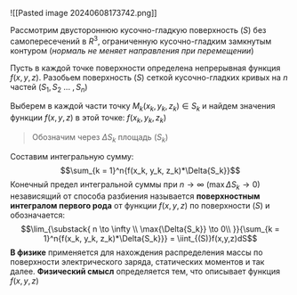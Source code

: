 ![[Pasted image 20240608173742.png]]

Рассмотрим двустороннюю кусочно-гладкую поверхность $(S)$ без самопересечений в $R^3$, ограниченную кусочно-гладким замкнутым контуром (*нормаль не меняет направления при перемещении*)

Пусть в каждой точке поверхности определена непрерывная функция $f(x,y,z)$. Разобьем поверхность $(S)$ сеткой кусочно-гладких кривых на $n$ частей $(S_1, S_2 \ ... \ ,S_n)$

Выберем в каждой части точку $M_k(x_k,y_k,z_k) \in S_k$ и найдем значения функции $f(x,y,z)$ в этой точке: $f(x_k, y_k, z_k)$

> Обозначим через $\Delta{S_k}$ площадь $(S_k)$

Составим интегральную сумму: $$\sum_{k = 1}^n{f(x_k, y_k, z_k)*\Delta{S_k}}$$
Конечный предел интегральной суммы при $n \to \infty \ (\max{\Delta{S_k}} \to 0)$ независящий от способа разбиения называется **поверхностным интегралом первого рода** от функции $f(x,y,z)$ по поверхности $(S)$ и обозначается: $$\lim_{\substack{
n \to \infty \\
\max{\Delta{S_k}} \to 0\\
}}{\sum_{k = 1}^n{f(x_k, y_k, z_k)*\Delta{S_k}}} = \iint_{(S)}f(x,y,z)dS$$**В физике** применяется для нахождения распределения массы по поверхности электрического заряда, статических моментов и так далее. **Физический смысл** определяется тем, что описывает функция $f(x,y,z)$